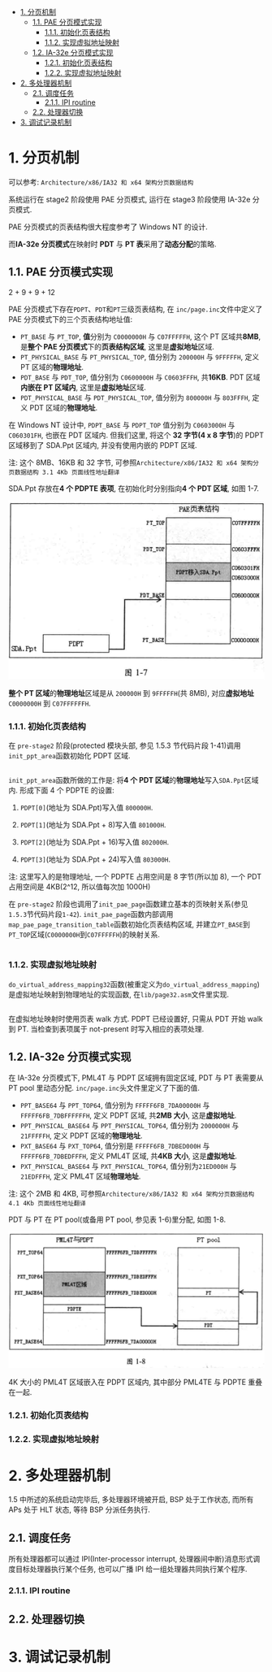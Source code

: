
<!-- @import "[TOC]" {cmd="toc" depthFrom=1 depthTo=6 orderedList=false} -->

<!-- code_chunk_output -->

- [1. 分页机制](#1-分页机制)
  - [1.1. PAE 分页模式实现](#11-pae-分页模式实现)
    - [1.1.1. 初始化页表结构](#111-初始化页表结构)
    - [1.1.2. 实现虚拟地址映射](#112-实现虚拟地址映射)
  - [1.2. IA-32e 分页模式实现](#12-ia-32e-分页模式实现)
    - [1.2.1. 初始化页表结构](#121-初始化页表结构)
    - [1.2.2. 实现虚拟地址映射](#122-实现虚拟地址映射)
- [2. 多处理器机制](#2-多处理器机制)
  - [2.1. 调度任务](#21-调度任务)
    - [2.1.1. IPI routine](#211-ipi-routine)
  - [2.2. 处理器切换](#22-处理器切换)
- [3. 调试记录机制](#3-调试记录机制)

<!-- /code_chunk_output -->

# 1. 分页机制

可以参考: `Architecture/x86/IA32 和 x64 架构分页数据结构`

系统运行在 stage2 阶段使用 PAE 分页模式, 运行在 stage3 阶段使用 IA\-32e 分页模式.

PAE 分页模式的页表结构很大程度参考了 Windows NT 的设计.

而**IA\-32e 分页模式**在映射时 **PDT** 与 **PT 表**采用了**动态分配**的策略.

## 1.1. PAE 分页模式实现

2 + 9 + 9 + 12

PAE 分页模式下存在`PDPT`、`PDT`和`PT`三级页表结构, 在 `inc/page.inc`文件中定义了 PAE 分页模式下的三个页表结构地址值:

- `PT_BASE` 与 `PT_TOP`, **值**分别为 `C0000000H` 与 `C07FFFFFH`, 这个 PT 区域共**8MB**, 是**整个 PAE 分页模式**下的**页表结构区域**, 这里是**虚拟地址**区域.
- `PT_PHYSICAL_BASE` 与 `PT_PHYSICAL_TOP`, 值分别为 `200000H` 与 `9FFFFFH`, 定义 PT 区域的**物理地址**.
- `PDT_BASE` 与 `PDT_TOP`, 值分别为 `C0600000H` 与 `C0603FFFH`, 共**16KB**. PDT 区域**内嵌在 PT 区域内**, 这里是**虚拟地址**区域.
- `PDT_PHYSICAL_BASE` 与 `PDT_PHYSICAL_TOP`, 值分别为 `800000H` 与 `803FFFH`, 定义 PDT 区域的**物理地址**.

在 Windows NT 设计中, `PDPT_BASE` 与 `PDPT_TOP` 值分别为 `C0603000H` 与 `C060301FH`, 也嵌在 PDT 区域内. 但我们这里, 将这个 **32 字节(4 x 8 字节**)的 PDPT 区域移到了 SDA.Ppt 区域内, 并没有使用内嵌的 PDPT 区域.

注: 这个 8MB、16KB 和 32 字节, 可参照`Architecture/x86/IA32 和 x64 架构分页数据结构 3.1 4Kb 页面线性地址翻译`

SDA.Ppt 存放在**4 个 PDPTE 表项**, 在初始化时分别指向**4 个 PDT 区域**, 如图 1-7.

![2019-12-30-10-56-23.png](./images/2019-12-30-10-56-23.png)

**整个 PT 区域**的**物理地址**区域是从 `200000H` 到 `9FFFFFH`(共 8MB), 对应**虚拟地址** `C0000000H` 到 `C07FFFFFFH`.

### 1.1.1. 初始化页表结构

在 `pre-stage2` 阶段(protected 模块头部, 参见 1.5.3 节代码片段 1-41)调用`init_ppt_area`函数初始化 PDPT 区域.

```assembly

```

`init_ppt_area`函数所做的工作是: 将**4 个 PDT 区域**的**物理地址**写入`SDA.Ppt`区域内. 形成下面 4 个 PDPTE 的设置:

1) `PDPT[0]`(地址为 SDA.Ppt)写入值 `800000H`.

2) `PDPT[1]`(地址为 SDA.Ppt + 8)写入值 `801000H`.

3) `PDPT[2]`(地址为 SDA.Ppt + 16)写入值 `802000H`.

4) `PDPT[3]`(地址为 SDA.Ppt + 24)写入值 `803000H`.

注: 这里写入的是物理地址, 一个 PDPTE 占用空间是 8 字节(所以加 8), 一个 PDT 占用空间是 4KB(2\^12, 所以值每次加 1000H)

在 `pre-stage2` 阶段也调用了`init_pae_page`函数建立基本的页映射关系(参见`1.5.3`节代码片段`1-42`). `init_pae_page`函数内部调用`map_pae_page_transition_table`函数初始化页表结构区域, 并建立`PT_BASE`到`PT_TOP`区域(`C0000000H`到`C07FFFFFH`)的映射关系.

```assembly

```

### 1.1.2. 实现虚拟地址映射

`do_virtual_address_mapping32`函数(被重定义为`do_virtual_address_mapping`)是虚拟地址映射到物理地址的实现函数, 在`lib/page32.asm`文件里实现.

```assembly

```

在虚拟地址映射时使用页表 walk 方式. PDPT 已经设置好, 只需从 PDT 开始 walk 到 PT. 当检查到表项属于 not\-present 时写入相应的表项处理.

## 1.2. IA-32e 分页模式实现

在 IA-32e 分页模式下, PML4T 与 PDPT 区域拥有固定区域, PDT 与 PT 表需要从 PT pool 里动态分配. `inc/page.inc`头文件里定义了下面的值.

- `PPT_BASE64` 与 `PPT_TOP64`, 值分别为 `FFFFF6FB_7DA00000H` 与 `FFFFF6FB_7DBFFFFFFH`, 定义 PDPT 区域, 共**2MB 大小**, 这是**虚拟地址**.
- `PPT_PHYSICAL_BASE64` 与 `PPT_PHYSICAL_TOP64`, 值分别为 `2000000H` 与 `21FFFFFH`, 定义 PDPT 区域的**物理地址**.
- `PXT_BASE64` 与 `PXT_TOP64`, 值分别是 `FFFFF6FB_7DBED000H` 与 `FFFFF6FB_7DBEDFFFH`, 定义 PML4T 区域, 共**4KB 大小**, 这是**虚拟地址**.
- `PXT_PHYSICAL_BASE64` 与 `PXT_PHYSICAL_TOP64`, 值分别为`21ED000H` 与 `21EDFFFH`, 定义 PML4T 区域**物理地址**.

注: 这个 2MB 和 4KB, 可参照`Architecture/x86/IA32 和 x64 架构分页数据结构 4.1 4Kb 页面线性地址翻译`

PDT 与 PT 在 PT pool(或备用 PT pool, 参见表 1-6)里分配, 如图 1-8.

![2019-12-30-14-15-20.png](./images/2019-12-30-14-15-20.png)

4K 大小的 PML4T 区域嵌入在 PDPT 区域内, 其中部分 PML4TE 与 PDPTE 重叠在一起.

### 1.2.1. 初始化页表结构

### 1.2.2. 实现虚拟地址映射

# 2. 多处理器机制

1.5 中所述的系统启动完毕后, 多处理器环境被开启, BSP 处于工作状态, 而所有 APs 处于 HLT 状态, 等待 BSP 分派任务执行.

## 2.1. 调度任务

所有处理器都可以通过 IPI(Inter-processor interrupt, 处理器间中断)消息形式调度目标处理器执行某个任务, 也可以广播 IPI 给一组处理器共同执行某个程序.

### 2.1.1. IPI routine

## 2.2. 处理器切换

# 3. 调试记录机制


